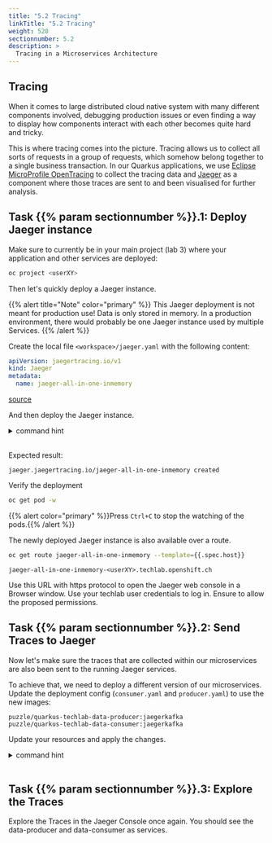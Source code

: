 ```yaml
---
title: "5.2 Tracing"
linkTitle: "5.2 Tracing"
weight: 520
sectionnumber: 5.2
description: >
  Tracing in a Microservices Architecture
---
```


## Tracing

When it comes to large distributed cloud native system with many different components involved, debugging production issues or even finding a way to display how components interact with each other becomes quite hard and tricky.

This is where tracing comes into the picture. Tracing allows us to collect all sorts of requests in a group of requests, which somehow belong together to a single business transaction.
In our Quarkus applications, we use [Eclipse MicroProfile OpenTracing](https://github.com/eclipse/microprofile-opentracing/blob/master/spec/src/main/asciidoc/microprofile-opentracing.asciidoc) to collect the tracing data and [Jaeger](https://www.jaegertracing.io/) as a component where those traces are sent to and been visualised for further analysis.


## Task {{% param sectionnumber %}}.1: Deploy Jaeger instance

Make sure to currently be in your main project (lab 3) where your application and other services are deployed:

```bash
oc project <userXY>
```

Then let's quickly deploy a Jaeger instance.

{{% alert title="Note" color="primary" %}}
This Jaeger deployment is not meant for production use! Data is only stored in memory. In a production environment, there would probably be one Jaeger instance used by multiple Services.
{{% /alert %}}


Create the local file `<workspace>/jaeger.yaml` with the following content:

```yaml
apiVersion: jaegertracing.io/v1
kind: Jaeger
metadata:
  name: jaeger-all-in-one-inmemory
```

[source](https://raw.githubusercontent.com/puzzle/amm-techlab/master/manifests/05.0/5.2/jaeger.yaml)

And then deploy the Jaeger instance.

<details><summary>command hint</summary>

```bash
oc apply -f jaeger.yaml
```

</details><br/>

Expected result:

```
jaeger.jaegertracing.io/jaeger-all-in-one-inmemory created
```

Verify the deployment

```bash
oc get pod -w
```

{{% alert  color="primary" %}}Press `Ctrl+C` to stop the watching of the pods.{{% /alert %}}

The newly deployed Jaeger instance is also available over a route.

```bash
oc get route jaeger-all-in-one-inmemory --template={{.spec.host}}
```

```
jaeger-all-in-one-inmemory-<userXY>.techlab.openshift.ch
```

Use this URL with https protocol to open the Jaeger web console in a Browser window. Use your techlab user credentials to log in. Ensure to allow the proposed permissions.


## Task {{% param sectionnumber %}}.2: Send Traces to Jaeger

Now let's make sure the traces that are collected within our microservices are also been sent to the running Jaeger services.

To achieve that, we need to deploy a different version of our microservices. Update the deployment config (`consumer.yaml` and `producer.yaml`) to use the new images:

```
puzzle/quarkus-techlab-data-producer:jaegerkafka
puzzle/quarkus-techlab-data-consumer:jaegerkafka
```

Update your resources and apply the changes.

<details><summary>command hint</summary>

```bash
oc apply -f producer.yaml
```

Expected result: `deployment.apps/data-producer configured`

```bash
oc apply -f consumer.yaml
```

Expected result: `deployment.apps/data-producer configured`

</details><br/>


## Task {{% param sectionnumber %}}.3: Explore the Traces

Explore the Traces in the Jaeger Console once again. You should see the data-producer and data-consumer as services.
